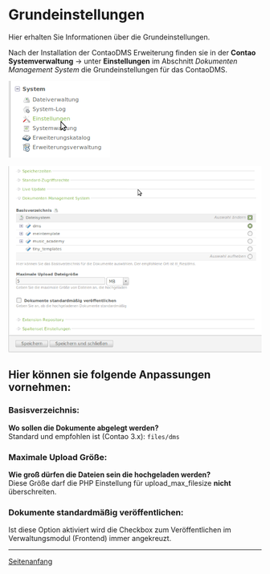 <a name="top"></a>
# Grundeinstellungen

Hier erhalten Sie Informationen über die Grundeinstellungen.

Nach der Installation der ContaoDMS Erweiterung finden sie in der **Contao Systemverwaltung** → unter **Einstellungen** im Abschnitt *Dokumenten Management System* die Grundeinstellungen für das ContaoDMS.

![Screenshot globale Contao Einstellungen](/manual/de/admin/settings/screenshot_global_contao_settings.png)

![Screenshot Bereich globale DMS Einstellungen](/manual/de/admin/settings/screenshot_global_dms_settings.png)


## Hier können sie folgende Anpassungen vornehmen:

### Basisverzeichnis: 
**Wo sollen die Dokumente abgelegt werden?**  
Standard und empfohlen ist (Contao 3.x): `files/dms`

### Maximale Upload Größe: 
**Wie groß dürfen die Dateien sein die hochgeladen werden?**  
Diese Größe darf die PHP Einstellung für upload_max_filesize **nicht** überschreiten.

### Dokumente standardmäßig veröffentlichen:
Ist diese Option aktiviert wird die Checkbox zum Veröffentlichen im Verwaltungsmodul (Frontend) immer angekreuzt.


----------

[Seitenanfang](#top)
